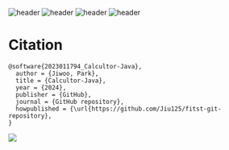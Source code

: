 ![header](https://capsule-render.vercel.app/api?type=wave&color=auto&height=300&section=header&text=capsule%20render&fontSize=90)
![header](https://capsule-render.vercel.app/api?type=waving)
![header](https://capsule-render.vercel.app/api?color=auto)
![header](https://capsule-render.vercel.app/api?height=400&text=Calcultor!&desc=2023011794_JiWoo-Park)

# Citation

  ```
  @software{2023011794_Calcultor-Java},
    author = {Jiwoo, Park},
    title = {Calcultor-Java},
    year = {2024},
    publisher = {GitHub},
    journal = {GitHub repository},
    howpublished = {\url{https://github.com/Jiu125/fitst-git-repository},
  }
  ```

<img src="https://capsule-render.vercel.app/api?type=waving&color=BDBDC8&height=150&section=footer" />
